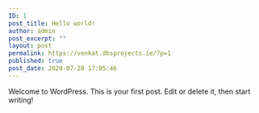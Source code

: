 ```yaml
---
ID: 1
post_title: Hello world!
author: admin
post_excerpt: ""
layout: post
permalink: https://venkat.dbsprojects.ie/?p=1
published: true
post_date: 2020-07-28 17:05:46
---
```

<!-- wp:paragraph -->
<p>Welcome to WordPress. This is your first post. Edit or delete it, then start writing!</p>
<!-- /wp:paragraph -->